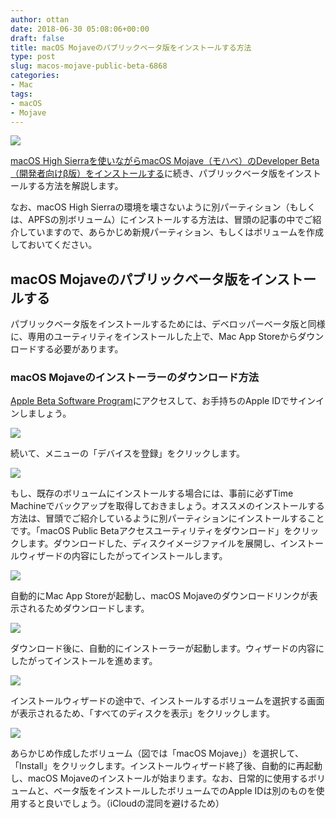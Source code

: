 ```yaml
---
author: ottan
date: 2018-06-30 05:08:06+00:00
draft: false
title: macOS Mojaveのパブリックベータ版をインストールする方法
type: post
slug: macos-mojave-public-beta-6868
categories:
- Mac
tags:
- macOS
- Mojave
---
```


![](/uploads/2018/06/180630-5b37015fbfc13.jpg)






[macOS High Sierraを使いながらmacOS Mojave（モハべ）のDeveloper Beta（開発者向けβ版）をインストールする](/macos-mojave-download-how-to-install-6768/)に続き、パブリックベータ版をインストールする方法を解説します。





なお、macOS High Sierraの環境を壊さないように別パーティション（もしくは、APFSの別ボリューム）にインストールする方法は、冒頭の記事の中でご紹介していますので、あらかじめ新規パーティション、もしくはボリュームを作成しておいてください。





## macOS Mojaveのパブリックベータ版をインストールする





パブリックベータ版をインストールするためには、デベロッパーベータ版と同様に、専用のユーティリティをインストールした上で、Mac App Storeからダウンロードする必要があります。





### macOS Mojaveのインストーラーのダウンロード方法





[Apple Beta Software Program](https://beta.apple.com/sp/ja/betaprogram/)にアクセスして、お手持ちのApple IDでサインインしましょう。





![](/uploads/2018/06/180630-5b3701d550e1b.png)






続いて、メニューの「デバイスを登録」をクリックします。





![](/uploads/2018/06/180630-5b3701f6d5bb5.png)






もし、既存のボリュームにインストールする場合には、事前に必ずTime Machineでバックアップを取得しておきましょう。オススメのインストールする方法は、冒頭でご紹介しているように別パーティションにインストールすることです。「macOS Public Betaアクセスユーティリティをダウンロード」をクリックします。ダウンロードした、ディスクイメージファイルを展開し、インストールウィザードの内容にしたがってインストールします。





![](/uploads/2018/06/180630-5b37022024bbc.png)






自動的にMac App Storeが起動し、macOS Mojaveのダウンロードリンクが表示されるためダウンロードします。





![](/uploads/2018/06/180630-5b37028fedbd9.png)






ダウンロード後に、自動的にインストーラーが起動します。ウィザードの内容にしたがってインストールを進めます。





![](/uploads/2018/06/180630-5b3702997e92d.png)






インストールウィザードの途中で、インストールするボリュームを選択する画面が表示されるため、「すべてのディスクを表示」をクリックします。





![](/uploads/2018/06/180630-5b3702a2c6bfe.png)






あらかじめ作成したボリューム（図では「macOS Mojave」）を選択して、「Install」をクリックします。インストールウィザード終了後、自動的に再起動し、macOS Mojaveのインストールが始まります。なお、日常的に使用するボリュームと、ベータ版をインストールしたボリュームでのApple IDは別のものを使用すると良いでしょう。（iCloudの混同を避けるため）
